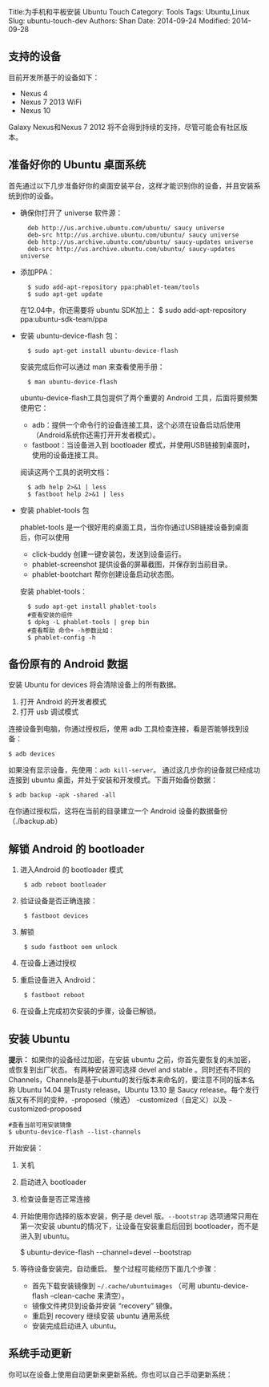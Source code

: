 Title:为手机和平板安装 Ubuntu Touch 
Category: Tools
Tags: Ubuntu,Linux
Slug: ubuntu-touch-dev
Authors: Shan
Date: 2014-09-24
Modified: 2014-09-28


## 支持的设备

目前开发所基于的设备如下：

* Nexus 4
* Nexus 7 2013 WiFi
* Nexus 10

Galaxy Nexus和Nexus 7 2012 将不会得到持续的支持，尽管可能会有社区版本。



## 准备好你的 Ubuntu 桌面系统
首先通过以下几步准备好你的桌面安装平台，这样才能识别你的设备，并且安装系统到你的设备。

* 确保你打开了 universe 软件源：

		deb http://us.archive.ubuntu.com/ubuntu/ saucy universe
		deb-src http://us.archive.ubuntu.com/ubuntu/ saucy universe
		deb http://us.archive.ubuntu.com/ubuntu/ saucy-updates universe
		deb-src http://us.archive.ubuntu.com/ubuntu/ saucy-updates universe

* 添加PPA：

		$ sudo add-apt-repository ppa:phablet-team/tools
		$ sudo apt-get update
	在12.04中，你还需要将 ubuntu SDK加上：
		$ sudo add-apt-repository ppa:ubuntu-sdk-team/ppa 

* 安装 ubuntu-device-flash 包：

		$ sudo apt-get install ubuntu-device-flash
	
	安装完成后你可以通过 man 来查看使用手册：

		$ man ubuntu-device-flash

	ubuntu-device-flash工具包提供了两个重要的 Android 工具，后面将要频繁使用它：
	- adb：提供一个命令行的设备连接工具，这个必须在设备启动后使用（Android系统你还需打开开发者模式）。
	- fastboot：当设备进入到 bootloader 模式，并使用USB链接到桌面时，使用的设备连接工具。

	阅读这两个工具的说明文档：

		$ adb help 2>&1 | less
		$ fastboot help 2>&1 | less


* 安装 phablet-tools 包

	phablet-tools 是一个很好用的桌面工具，当你你通过USB链接设备到桌面后，你可以使用
	- click-buddy 创建一键安装包，发送到设备运行。
	- phablet-screenshot 提供设备的屏幕截图，并保存到当前目录。
	- phablet-bootchart 帮你创建设备启动状态图。

	安装 phablet-tools：

		$ sudo apt-get install phablet-tools
		#查看安装的组件
		$ dpkg -L phablet-tools | grep bin
		#查看帮助 命令+ -h参数比如：
		$ phablet-config -h

## 备份原有的 Android 数据
安装 Ubuntu for devices 将会清除设备上的所有数据。

1. 打开 Android 的开发者模式
2. 打开 usb 调试模式

连接设备到电脑，你通过授权后，使用 adb 工具检查连接，看是否能够找到设备：

	$ adb devices
如果没有显示设备，先使用：`adb kill-server`。
通过这几步你的设备就已经成功连接到 ubuntu 桌面，并处于安装和开发模式。下面开始备份数据：

	$ adb backup -apk -shared -all
在你通过授权后，这将在当前的目录建立一个 Android 设备的数据备份（./backup.ab）

## 解锁 Android 的 bootloader

1. 进入Android 的 bootloader 模式

		$ adb reboot bootloader

2. 验证设备是否正确连接：

		$ fastboot devices

3. 解锁

		$ sudo fastboot oem unlock

4. 在设备上通过授权
5. 重启设备进入 Android：

		$ fastboot reboot

6. 在设备上完成初次安装的步骤，设备已解锁。

## 安装 Ubuntu

**提示：** 如果你的设备经过加密，在安装 ubuntu 之前，你首先要恢复的未加密，或恢复到出厂状态。
有两种安装源可选择 devel and stable 。同时还有不同的Channels，Channels是基于ubuntu的发行版本来命名的，要注意不同的版本名称  Ubuntu 14.04 是Trusty release。Ubuntu 13.10 是 Saucy release。每个发行版又有不同的变种，-proposed（候选） -customized（自定义）以及 -customized-proposed

	#查看当前可用安装镜像
	$ ubuntu-device-flash --list-channels
	
开始安装：

1. 关机
2. 启动进入 bootloader
3. 检查设备是否正常连接
4. 开始使用你选择的版本安装，例子是 devel 版。`--bootstrap` 选项通常只用在第一次安装 ubuntu的情况下，让设备在安装重启后回到 bootloader，而不是进入到 ubuntu。

	$ ubuntu-device-flash --channel=devel --bootstrap

5. 等待设备安装完，自动重启。
整个过程可能经历下面几个步骤：
	- 首先下载安装镜像到  `~/.cache/ubuntuimages` （可用 ubuntu-device-flash –clean-cache 来清空）。
	- 镜像文件拷贝到设备并安装 “recovery” 镜像。
	- 重启到 recovery 继续安装 ubuntu 通用系统
	- 安装完成启动进入 ubuntu。
	
## 系统手动更新
你可以在设备上使用自动更新来更新系统。你也可以自己手动更新系统：